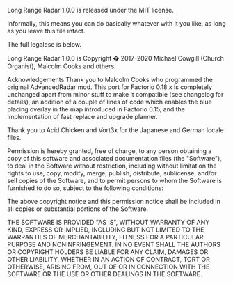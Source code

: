Long Range Radar 1.0.0 is released under the MIT license.

Informally, this means you can 
do basically whatever with it you like, as long as you leave this file intact.

The full legalese is below.

Long Range Radar 1.0.0 is Copyright � 2017-2020 Michael Cowgill (Church Organist), Malcolm Cooks and others.

Acknowledgements
Thank you to Malcolm Cooks who programmed the original AdvancedRadar mod.
This port for Factorio 0.18.x is completely unchanged apart from minor stuff to make it compatible (see changelog for details),
an addition of a couple of lines of code which enables the blue placing overlay in the map introduced in Factorio 0.15,
and the implementation of fast replace and upgrade planner.

Thank you to Acid Chicken and Vort3x for the Japanese and German locale files.

Permission is hereby granted, free of charge, to any person obtaining a copy of
this software and associated documentation files (the "Software"), to deal in
 the Software without restriction, including without limitation the rights to 
use, copy, modify, merge, publish, distribute, sublicense, and/or sell copies
of the Software, and to permit persons to whom the Software is furnished to do
 so, subject to the following conditions: 

The above copyright notice and this permission notice shall be included in all
 copies or substantial portions of the Software. 

THE SOFTWARE IS PROVIDED "AS IS", WITHOUT WARRANTY OF ANY KIND, EXPRESS OR 
IMPLIED, INCLUDING BUT NOT LIMITED TO THE WARRANTIES OF MERCHANTABILITY, 
FITNESS FOR A PARTICULAR PURPOSE AND NONINFRINGEMENT. IN NO EVENT SHALL THE
 AUTHORS OR COPYRIGHT HOLDERS BE LIABLE FOR ANY CLAIM, DAMAGES OR OTHER 
LIABILITY, WHETHER IN AN ACTION OF CONTRACT, TORT OR OTHERWISE, ARISING 
FROM, OUT OF OR IN CONNECTION WITH THE SOFTWARE OR THE USE OR OTHER 
DEALINGS IN THE SOFTWARE.
